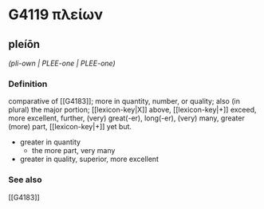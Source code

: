 # G4119 πλείων

## pleíōn

_(pli-own | PLEE-one | PLEE-one)_

### Definition

comparative of [[G4183]]; more in quantity, number, or quality; also (in plural) the major portion; [[lexicon-key|X]] above, [[lexicon-key|+]] exceed, more excellent, further, (very) great(-er), long(-er), (very) many, greater (more) part, [[lexicon-key|+]] yet but.

- greater in quantity
  - the more part, very many
- greater in quality, superior, more excellent

### See also

[[G4183]]

